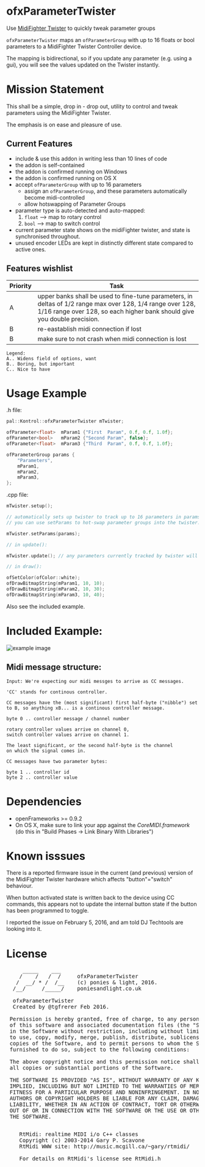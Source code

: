 # ofxParameterTwister

Use [MidiFighter Twister](https://store.djtechtools.com/products/midi-fighter-twister) to quickly tweak parameter groups

`ofxParameterTwister` maps an `ofParameterGroup` with up to 16 floats or bool parameters to a MidiFighter Twister Controller device. 

The mapping is bidirectional, so if you update any parameter (e.g. using a gui), you will see the values updated on the Twister instantly.

# Mission Statement

This shall be a simple, drop in - drop out, utility to control and tweak parameters using the MidiFighter Twister.

The emphasis is on ease and pleasure of use.

## Current Features

* include & use this addon in writing less than 10 lines of code 
* the addon is self-contained
* the addon is confirmed running on Windows
* the addon is confirmed running on OS X
* accept `ofParameterGroup` with up to 16 parameters
	* assign an `ofParameterGroup`, and these parameters automatically become midi-controlled
	* allow hotswapping of Parameter Groups
* parameter type is auto-detected and auto-mapped:
	1) `float` --> map to rotary control
	2) `bool`  --> map to switch control
* current parameter state shows on the midiFighter twister, and state is synchronised throughout.
* unused encoder LEDs are kept in distinctly different state compared to active ones.

## Features wishlist

|Priority | Task|
|---------|-----|
|A 		  | upper banks shall be used to fine-tune parameters, in deltas of 1/2 range max over 128, 1/4 range over 128, 1/16 range over 128, so each higher bank should give you double precision.|
|B        | re-eastablish midi connection if lost|
|B        | make sure to not crash when midi connection is lost|

	Legend: 
	A.. Widens field of options, want
	B.. Boring, but important
	C.. Nice to have

# Usage Example

.h file:
```cpp	
pal::Kontrol::ofxParameterTwister mTwister;

ofParameter<float> 	mParam1 {"First  Param", 0.f, 0.f, 1.0f};
ofParameter<bool> 	mParam2 {"Second Param", false};
ofParameter<float> 	mParam3 {"Third  Param", 0.f, 0.f, 1.0f};

ofParameterGroup params {
	"Parameters",
	mParam1,
	mParam2,
	mParam3,
};
```

.cpp file:

```cpp
mTwister.setup();

// automatically sets up twister to track up to 16 parameters in params
// you can use setParams to hot-swap parameter groups into the twister.

mTwister.setParams(params);	

// in update():

mTwister.update(); // any parameters currently tracked by twister will get updated here from midi values

// in draw():

ofSetColor(ofColor::white);
ofDrawBitmapString(mParam1, 10, 10);
ofDrawBitmapString(mParam2, 10, 30);
ofDrawBitmapString(mParam3, 10, 40);
```

Also see the included example.

# Included Example:

 ![example image](http://poniesandlight.co.uk/static/parameter_twister_example.png)

## Midi message structure:

	Input: We're expecting our midi messges to arrive as CC messages.

	'CC' stands for continous controller.

	CC messages have the (most significant) first half-byte ("nibble") set to B, so anything xB... is a continous controller message.

	byte 0 .. controller message / channel number

	rotary controller values arrive on channel 0,
	switch controller values arrive on channel 1.

	The least significant, or the second half-byte is the channel
	on which the signal comes in.

	CC messages have two parameter bytes:

	byte 1 .. controller id
	byte 2 .. controller value


# Dependencies

* openFrameworks >= 0.9.2
* On OS X, make sure to link your app against the *CoreMIDI.framework* (do this in "Build Phases -> Link Binary With Libraries")

# Known isssues

There is a reported firmware issue in the current (and previous) version of the MidiFighter Twister hardware which affects "button"="switch" behaviour.

When button activated state is written back to the device using CC commands, this appears not to update the internal button state if the button has been programmed to toggle.  

I reported the issue on February 5, 2016, and am told DJ Techtools are looking into it. 

# License 

<pre>
     _____    ___     
    /    /   /  /     ofxParameterTwister
   /  __/ * /  /__    (c) ponies & light, 2016. 
  /__/     /_____/    poniesandlight.co.uk

  ofxParameterTwister
  Created by @tgfrerer Feb 2016.
  
 Permission is hereby granted, free of charge, to any person obtaining a copy
 of this software and associated documentation files (the "Software"), to deal
 in the Software without restriction, including without limitation the rights
 to use, copy, modify, merge, publish, distribute, sublicense, and/or sell
 copies of the Software, and to permit persons to whom the Software is
 furnished to do so, subject to the following conditions:
 
 The above copyright notice and this permission notice shall be included in
 all copies or substantial portions of the Software.
 
 THE SOFTWARE IS PROVIDED "AS IS", WITHOUT WARRANTY OF ANY KIND, EXPRESS OR
 IMPLIED, INCLUDING BUT NOT LIMITED TO THE WARRANTIES OF MERCHANTABILITY,
 FITNESS FOR A PARTICULAR PURPOSE AND NONINFRINGEMENT. IN NO EVENT SHALL THE
 AUTHORS OR COPYRIGHT HOLDERS BE LIABLE FOR ANY CLAIM, DAMAGES OR OTHER
 LIABILITY, WHETHER IN AN ACTION OF CONTRACT, TORT OR OTHERWISE, ARISING FROM,
 OUT OF OR IN CONNECTION WITH THE SOFTWARE OR THE USE OR OTHER DEALINGS IN
 THE SOFTWARE.
</pre>

<pre>

    RtMidi: realtime MIDI i/o C++ classes
    Copyright (c) 2003-2014 Gary P. Scavone
    RtMidi WWW site: http://music.mcgill.ca/~gary/rtmidi/

    For details on RtMidi's license see RtMidi.h
</pre>
